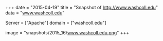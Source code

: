 
+++
date = "2015-04-19"
title = "Snapshot of http://www.washcoll.edu"
data = "www.washcoll.edu"

Server = ["Apache"]
domain = ["washcoll.edu"]

  image = "snapshots/2015_16/www.washcoll.edu.png"
+++
#
